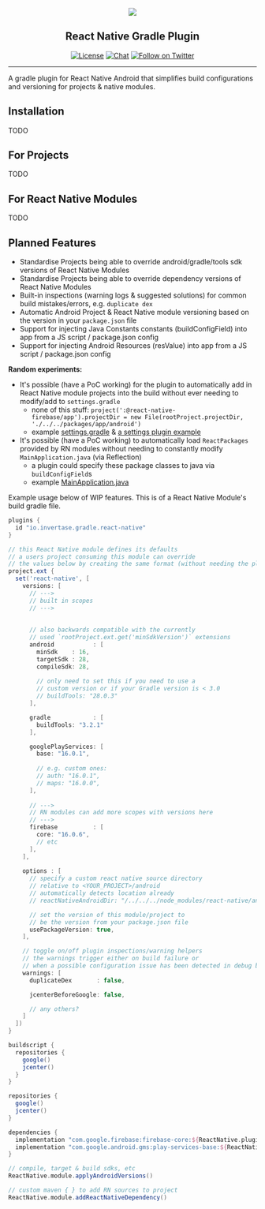 <p align="center">
  <a href="https://invertase.io">
    <img src="https://static.invertase.io/assets/invertase-logo-small.png"><br/>
  </a>
  <h2 align="center">React Native Gradle Plugin</h2>
</p>

<p align="center">
  <a href="/LICENSE"><img src="https://img.shields.io/npm/l/@invertase/puppeteer-pool.svg?style=flat-square" alt="License"></a>
  <a href="https://discord.gg/C9aK28N"><img src="https://img.shields.io/discord/295953187817521152.svg?logo=discord&style=flat-square&colorA=7289da&label=discord" alt="Chat"></a>
  <a href="https://twitter.com/invertaseio"><img src="https://img.shields.io/twitter/follow/invertaseio.svg?style=social&label=Follow" alt="Follow on Twitter"></a>
</p>

----

A gradle plugin for React Native Android that simplifies build configurations and versioning for projects & native modules.

## Installation

TODO

## For Projects

TODO

## For React Native Modules


TODO


## Planned Features

 - Standardise Projects being able to override android/gradle/tools sdk versions of React Native Modules
 - Standardise Projects being able to override dependency versions of React Native Modules
 - Built-in inspections (warning logs & suggested solutions) for common build mistakes/errors, e.g. `duplicate dex`
 - Automatic Android Project & React Native module versioning based on the version in your `package.json` file
 - Support for injecting Java Constants constants (buildConfigField) into app from a JS script / package.json config
 - Support for injecting Android Resources (resValue) into app from a JS script / package.json config

**Random experiments:**

 - It's possible (have a PoC working) for the plugin to automatically add in React Native module projects into the build without ever needing to modify/add to `settings.gradle`
   - none of this stuff: `project(':@react-native-firebase/app').projectDir = new File(rootProject.projectDir, './../../packages/app/android')`
   - example [settings.gradle](https://gist.github.com/Salakar/7a9e1f1552c0c7dcc9ae3290089fbacd) & [a settings plugin example](/src/main/groovy/io/invertase/gradle/settings/SettingsPlugin.groovy)
 - It's possible (have a PoC working) to automatically load `ReactPackages` provided by RN modules without needing to constantly modify `MainApplication.java` (via Reflection)
   - a plugin could specify these package classes to java via `buildConfigField`s
   - example [MainApplication.java](https://gist.github.com/Salakar/91f0d52e77c984381ae787c2dcb0d685)


Example usage below of WIP features. This is of a React Native Module's build gradle file.

```groovy
plugins {
  id "io.invertase.gradle.react-native"
}

// this React Native module defines its defaults
// a users project consuming this module can override 
// the values below by creating the same format (without needing the plugin)
project.ext {
  set('react-native', [
    versions: [
      // --->
      // built in scopes
      // --->
      
      
      // also backwards compatible with the currently
      // used `rootProject.ext.get('minSdkVersion')` extensions   
      android           : [
        minSdk    : 16,
        targetSdk : 28,
        compileSdk: 28,
        
        // only need to set this if you need to use a
        // custom version or if your Gradle version is < 3.0
        // buildTools: "28.0.3"
      ],

      gradle            : [
        buildTools: "3.2.1"
      ],

      googlePlayServices: [
        base: "16.0.1",
        
        // e.g. custom ones:
        // auth: "16.0.1",
        // maps: "16.0.0",
      ],
      
      // --->
      // RN modules can add more scopes with versions here
      // --->
      firebase          : [
        core: "16.0.6",
        // etc
      ],
    ],
    
    options : [
      // specify a custom react native source directory
      // relative to <YOUR_PROJECT>/android
      // automatically detects location already
      // reactNativeAndroidDir: "/../../../node_modules/react-native/android",

      // set the version of this module/project to
      // be the version from your package.json file
      usePackageVersion: true,
    ],

    // toggle on/off plugin inspections/warning helpers
    // the warnings trigger either on build failure or
    // when a possible configuration issue has been detected in debug build.
    warnings: [
      duplicateDex       : false,

      jcenterBeforeGoogle: false,

      // any others?
    ]
  ])
}

buildscript {
  repositories {
    google()
    jcenter()
  }
}

repositories {
  google()
  jcenter()
}

dependencies {
  implementation "com.google.firebase:firebase-core:${ReactNative.plugin.getVersionOrDefault("firebase", "core")}"
  implementation "com.google.android.gms:play-services-base:${ReactNative.plugin.getVersionOrDefault("googlePlayServices", "base")}"
}

// compile, target & build sdks, etc
ReactNative.module.applyAndroidVersions()

// custom maven { } to add RN sources to project
ReactNative.module.addReactNativeDependency()
```

 



